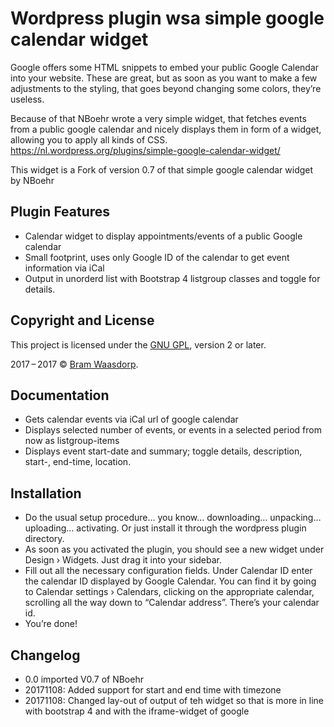# Wordpress plugin wsa simple google calendar widget
Google offers some HTML snippets to embed your public Google Calendar into your website.
These are great, but as soon as you want to make a few adjustments to the styling,
that goes beyond changing some colors, they’re useless.

Because of that NBoehr wrote a very simple widget, that fetches events from a public google
calendar and nicely displays them in form of a widget, allowing you to apply all kinds of CSS.
https://nl.wordpress.org/plugins/simple-google-calendar-widget/

This widget is a Fork of version 0.7 of that simple google calendar widget by NBoehr

## Plugin Features

* Calendar widget to display appointments/events of a public Google calendar 
* Small footprint, uses only Google ID of the calendar to get event information via iCal
* Output in unorderd list with Bootstrap 4 listgroup classes and toggle for details.

## Copyright and License

This project is licensed under the [GNU GPL](http://www.gnu.org/licenses/old-licenses/gpl-2.0.html), version 2 or later.

2017&thinsp;&ndash;&thinsp;2017 &copy; [Bram Waasdorp](http://www.waasdorpsoekhan.nl).

## Documentation
* Gets calendar events via iCal url of google calendar
* Displays selected number of events, or events in a selected period from now as listgroup-items
* Displays event start-date and summary; toggle details, description, start-, end-time, location. 

## Installation
* Do the usual setup procedure… you know… downloading… unpacking… uploading… activating. 
Or just install it through the wordpress plugin directory.
* As soon as you activated the plugin, you should see a new widget under Design › Widgets.
Just drag it into your sidebar.
* Fill out all the necessary configuration fields.
 Under Calendar ID enter the calendar ID displayed by Google Calendar.
 You can find it by going to Calendar settings › Calendars, clicking on the appropriate calendar,
 scrolling all the way down to “Calendar address”. There’s your calendar id.
* You’re done!

## Changelog

* 0.0 imported V0.7 of NBoehr
* 20171108: Added support for start and end time with timezone
* 20171108: Changed lay-out of output of teh widget so that is more in line with bootstrap 4 and with the iframe-widget of google

